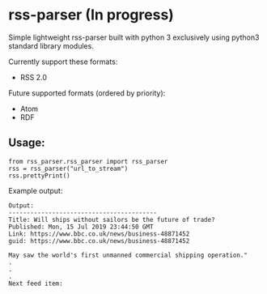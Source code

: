 # rss-parser (In progress)
Simple lightweight rss-parser built with python 3 exclusively using python3 standard library modules. 

Currently support these formats:
* RSS 2.0

Future supported formats (ordered by priority):
* Atom
* RDF
## Usage:
```
from rss_parser.rss_parser import rss_parser
rss = rss_parser("url_to_stream")
rss.prettyPrint()
````
Example output:
```
Output:
-----------------------------------------
Title: Will ships without sailors be the future of trade?
Published: Mon, 15 Jul 2019 23:44:50 GMT
Link: https://www.bbc.co.uk/news/business-48871452
guid: https://www.bbc.co.uk/news/business-48871452
 
May saw the world's first unmanned commercial shipping operation."
.
.
.
Next feed item:
```
